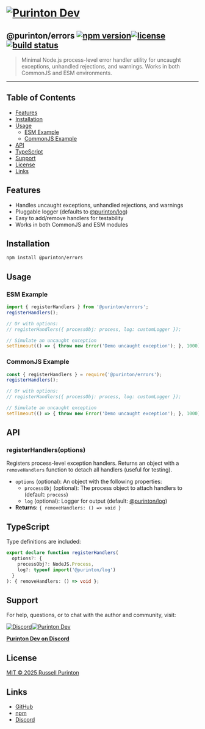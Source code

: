 # [![Purinton Dev](https://purinton.us/logos/brand.png)](https://discord.gg/QSBxQnX7PF)

## @purinton/errors [![npm version](https://img.shields.io/npm/v/@purinton/errors.svg)](https://www.npmjs.com/package/@purinton/errors)[![license](https://img.shields.io/github/license/purinton/errors.svg)](LICENSE)[![build status](https://github.com/purinton/errors/actions/workflows/nodejs.yml/badge.svg)](https://github.com/purinton/errors/actions)

> Minimal Node.js process-level error handler utility for uncaught exceptions, unhandled rejections, and warnings. Works in both CommonJS and ESM environments.

---

## Table of Contents

- [Features](#features)
- [Installation](#installation)
- [Usage](#usage)
  - [ESM Example](#esm-example)
  - [CommonJS Example](#commonjs-example)
- [API](#api)
- [TypeScript](#typescript)
- [Support](#support)
- [License](#license)
- [Links](#links)

## Features

- Handles uncaught exceptions, unhandled rejections, and warnings
- Pluggable logger (defaults to [@purinton/log](https://www.npmjs.com/package/@purinton/log))
- Easy to add/remove handlers for testability
- Works in both CommonJS and ESM modules

## Installation

```bash
npm install @purinton/errors
```

## Usage

### ESM Example

```js
import { registerHandlers } from '@purinton/errors';
registerHandlers();

// Or with options:
// registerHandlers({ processObj: process, log: customLogger });

// Simulate an uncaught exception
setTimeout(() => { throw new Error('Demo uncaught exception'); }, 1000);
```

### CommonJS Example

```js
const { registerHandlers } = require('@purinton/errors');
registerHandlers();

// Or with options:
// registerHandlers({ processObj: process, log: customLogger });

// Simulate an uncaught exception
setTimeout(() => { throw new Error('Demo uncaught exception'); }, 1000);
```

## API

### registerHandlers(options)

Registers process-level exception handlers. Returns an object with a `removeHandlers` function to detach all handlers (useful for testing).

- `options` (optional): An object with the following properties:
  - `processObj` (optional): The process object to attach handlers to (default: `process`)
  - `log` (optional): Logger for output (default: [@purinton/log](https://www.npmjs.com/package/@purinton/log))
- **Returns:** `{ removeHandlers: () => void }`

## TypeScript

Type definitions are included:

```ts
export declare function registerHandlers(
  options?: {
    processObj?: NodeJS.Process,
    log?: typeof import('@purinton/log')
  }
): { removeHandlers: () => void };
```

## Support

For help, questions, or to chat with the author and community, visit:

[![Discord](https://purinton.us/logos/discord_96.png)](https://discord.gg/QSBxQnX7PF)[![Purinton Dev](https://purinton.us/logos/purinton_96.png)](https://discord.gg/QSBxQnX7PF)

**[Purinton Dev on Discord](https://discord.gg/QSBxQnX7PF)**

## License

[MIT © 2025 Russell Purinton](LICENSE)

## Links

- [GitHub](https://github.com/purinton/errors)
- [npm](https://www.npmjs.com/package/@purinton/errors)
- [Discord](https://discord.gg/QSBxQnX7PF)
